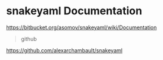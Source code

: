 # snakeyaml Documentation

https://bitbucket.org/asomov/snakeyaml/wiki/Documentation

> github

https://github.com/alexarchambault/snakeyaml
